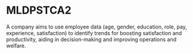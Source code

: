 # MLDPSTCA2
A company aims to use employee data (age, gender, education, role, pay, experience, satisfaction) to identify trends for boosting satisfaction and productivity, aiding in decision-making and improving operations and welfare.
